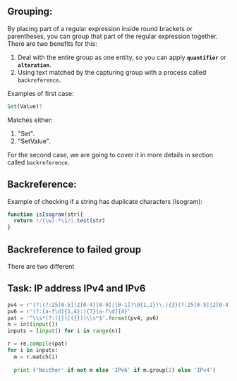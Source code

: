 ## Grouping:

By placing part of a regular expression inside round brackets or parentheses, you can group that part of the regular expression together.  
There are two benefits for this:  

1. Deal with the entire group as one entity, so you can apply **`quantifier`** or **`alteration`**.
2. Using text matched by the capturing group with a process called `backreference`.

Examples of first case:

```js
Set(Value)? 
```

Matches either:  

1. "Set".
2. "SetValue".

For the second case, we are going to cover it in more details in section called `backreference`.


## Backreference:

Example of checking if a string has duplicate characters (Isogram):

```js
function isIsogram(str){ 
  return !/(\w).*\1/i.test(str)
}
```

## Backreference to failed group

There are two different 

## Task: IP address IPv4 and IPv6

```python
pv4 = r'(?:(?:25[0-5]|2[0-4][0-9]|[0-1]?\d{1,2})\.){3}(?:25[0-5]|2[0-4][0-9]|[0-1]?\d{1,2})'
pv6 = r'(?:[a-f\d]{1,4}:){7}[a-f\d]{4}'
pat = '^\\s*(?:({})|({}))\\s*$'.format(pv4, pv6)
n = int(input())
inputs = [input() for i in range(n)]

r = re.compile(pat)
for i in inputs:
  m = r.match(i)
  
  print ('Neither' if not m else 'IPv6' if m.group(2) else 'IPv4')
```